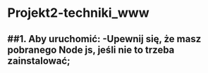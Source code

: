 # Projekt2-techniki_www
##1. Aby uruchomić:
   -Upewnij się, że masz pobranego Node js, jeśli nie to trzeba zainstalować;
   -
